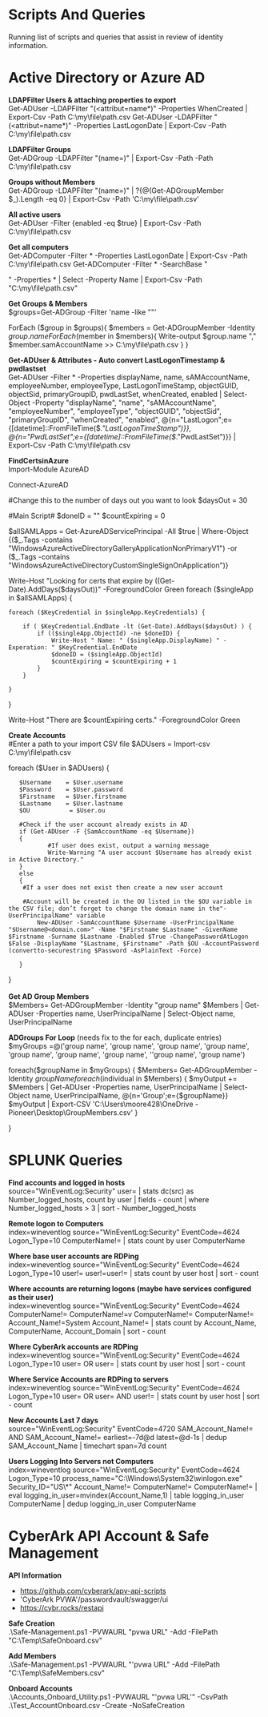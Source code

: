 # Scripts And Queries
Running list of scripts and queries that assist in review of identity information.


# Active Directory or Azure AD
**LDAPFilter Users & attaching properties to export**<br />
Get-ADUser -LDAPFilter "(<attribut=name*)" -Properties WhenCreated | Export-Csv -Path C:\my\file\path.csv
Get-ADUser -LDAPFilter "(<attribut=name*)" -Properties LastLogonDate | Export-Csv -Path C:\my\file\path.csv

**LDAPFilter Groups**<br />
Get-ADGroup -LDAPFilter "(name=<text name>)" | Export-Csv -Path -Path C:\my\file\path.csv

**Groups without Members**<br />
Get-ADGroup -LDAPFilter "(name=<text name>)" | ?{@(Get-ADGroupMember $_).Length -eq 0} | Export-Csv -Path 'C:\my\file\path.csv'

**All active users**<br />
Get-ADUser -Filter {enabled -eq $true} | Export-Csv -Path C:\my\file\path.csv
  
**Get all computers**<br />
Get-ADComputer -Filter * -Properties LastLogonDate | Export-Csv -Path C:\my\file\path.csv
Get-ADComputer -Filter * -SearchBase "<search base OU full DN>" -Properties * | Select -Property Name | Export-Csv -Path "C:\my\file\path.csv"

**Get Groups & Members**<br />
$groups=Get-ADGroup -Filter 'name -like "<group name>"'

ForEach ($group in $groups){
    $members = Get-ADGroupMember -Identity $group.name
    ForEach ($member in $members){
        Write-output $group.name "," $member.samAccountName >> C:\my\file\path.csv
    }
} 

**Get-ADUser & Attributes - Auto convert LastLogonTimestamp & pwdlastset**<br />
Get-ADUser -Filter * -Properties displayName, name, sAMAccountName, employeeNumber, employeeType, LastLogonTimeStamp, objectGUID, objectSid, primaryGroupID, pwdLastSet, whenCreated, enabled | Select-Object -Property "displayName", "name", "sAMAccountName", "employeeNumber", "employeeType", "objectGUID", "objectSid", "primaryGroupID", "whenCreated", "enabled", @{n="LastLogon";e={[datetime]::FromFileTime($_."LastLogonTimeStamp")}}, @{n="PwdLastSet";e={[datetime]::FromFileTime($_."PwdLastSet")}} | Export-Csv -Path C:\my\file\path.csv

 **FindCertsinAzure** <br />
Import-Module AzureAD

Connect-AzureAD

#Change this to the number of days out you want to look
$daysOut = 30


#Main Script#
$doneID = ""
$countExpiring = 0

$allSAMLApps = Get-AzureADServicePrincipal -All $true | Where-Object {($_.Tags -contains "WindowsAzureActiveDirectoryGalleryApplicationNonPrimaryV1") -or ($_.Tags -contains "WindowsAzureActiveDirectoryCustomSingleSignOnApplication")}

Write-Host "Looking for certs that expire by ((Get-Date).AddDays($daysOut))" -ForegroundColor Green
foreach ($singleApp in $allSAMLApps) {
    
    foreach ($KeyCredential in $singleApp.KeyCredentials) {
        
        if ( $KeyCredential.EndDate -lt (Get-Date).AddDays($daysOut) ) {
            if (($singleApp.ObjectId) -ne $doneID) {
                Write-Host " Name: " ($singleApp.DisplayName) " - Experation: " $KeyCredential.EndDate
                $doneID = ($singleApp.ObjectId)
                $countExpiring = $countExpiring + 1
            }
        }

    }

}

Write-Host "There are $countExpiring certs." -ForegroundColor Green 
  
**Create Accounts**<br />
#Enter a path to your import CSV file
$ADUsers = Import-csv C:\my\file\path.csv

foreach ($User in $ADUsers)
{

       $Username    = $User.username
       $Password    = $User.password
       $Firstname   = $User.firstname
       $Lastname    = $User.lastname
       $OU           = $User.ou

       #Check if the user account already exists in AD
       if (Get-ADUser -F {SamAccountName -eq $Username})
       {
               #If user does exist, output a warning message
               Write-Warning "A user account $Username has already exist in Active Directory."
       }
       else
       {
        #If a user does not exist then create a new user account
          
        #Account will be created in the OU listed in the $OU variable in the CSV file; don’t forget to change the domain name in the"-UserPrincipalName" variable
            New-ADUser -SamAccountName $Username -UserPrincipalName "$Username@<domain.com>" -Name "$Firstname $Lastname" -GivenName $Firstname -Surname $Lastname -Enabled $True -ChangePasswordAtLogon $False -DisplayName "$Lastname, $Firstname" -Path $OU -AccountPassword (convertto-securestring $Password -AsPlainText -Force)

       }
}
<br />  
**Get AD Group Members** <br />
$Members= Get-ADGroupMember -Identity "group name"
$Members | Get-ADUser -Properties name, UserPrincipalName | Select-Object name, UserPrincipalName

**ADGroups For Loop** (needs fix to the for each, duplicate entries) <br />
$myGroups =@('group name', 'group name', 'group name', 
'group name', 'group name', 'group name', 
'group name', ''group name', 'group name')

foreach($groupName in $myGroups)
{
$Members= Get-ADGroupMember -Identity $groupName
    foreach ($individual in $Members)
    {
    $myOutput += $Members | Get-ADUser -Properties name, UserPrincipalName | Select-Object name, UserPrincipalName, @{n='Group';e={$groupName}}
    $myOutput | Export-CSV 'C:\Users\moore428\OneDrive - Pioneer\Desktop\GroupMembers.csv'
    }
    
}
  
# SPLUNK Queries
  
**Find accounts and logged in hosts**<br />
source="WinEventLog:Security" user=<account naming convention>
| stats dc(src) as Number_logged_hosts, count by user
| fields - count
| where Number_logged_hosts > 3
| sort - Number_logged_hosts

**Remote logon to Computers**<br />
index=wineventlog source="WinEventLog:Security" EventCode=4624 Logon_Type=10 ComputerName!=<server name to exclude>
| stats count by user ComputerName

**Where base user accounts are RDPing**<br />
index=wineventlog source="WinEventLog:Security" EventCode=4624 Logon_Type=10 user!=<account to exclude> user!=<account to exclude>user!=<account to exclude>
| stats count by user host
| sort - count

**Where accounts are returning logons (maybe have services configured as their user)**<br />
index=wineventlog source="WinEventLog:Security" EventCode=4624 ComputerName!=<computer info> ComputerName!=v ComputerName!=<computer info> ComputerName!=<computer info> Account_Name!=System Account_Name!=<account info> | stats count by Account_Name, ComputerName, Account_Domain
| sort - count

**Where CyberArk accounts are RDPing**<br />
index=wineventlog source="WinEventLog:Security" EventCode=4624 Logon_Type=10 user=<user name> OR user=<user name>
| stats count by user host
| sort - count

**Where Service Accounts are RDPing to servers**<br />
index=wineventlog source="WinEventLog:Security" EventCode=4624 Logon_Type=10 user=<account name convention> OR user=<account name convention> AND user!=<not account>
| stats count by user host
| sort - count

**New Accounts Last 7 days**<br />
source="WinEventLog:Security" EventCode=4720 SAM_Account_Name!=<exclude account> AND SAM_Account_Name!=<exclude account name> earliest=-7d@d latest=@d-1s 
| dedup SAM_Account_Name
| timechart span=7d count

**Users Logging Into Servers not Computers**<br />
index=wineventlog source="WinEventLog:Security" EventCode=4624 Logon_Type=10 process_name="C:\\Windows\\System32\\winlogon.exe" Security_ID="US\\*" Account_Name!=<exclude accounts> ComputerName!=<exclude computer> ComputerName!=<exclude computer>
| eval logging_in_user=mvindex(Account_Name,1)
| table logging_in_user ComputerName
| dedup logging_in_user ComputerName
  
 # CyberArk API Account & Safe Management
 **API Information**
* https://github.com/cyberark/apv-api-scripts
* 'CyberArk PVWA'/passwordvault/swagger/ui
* https://cybr.rocks/restapi 
  
 **Safe Creation** <br />
 .\Safe-Management.ps1 -PVWAURL "pvwa URL" -Add -FilePath "C:\Temp\SafeOnboard.csv"
  
 **Add Members** <br />
  .\Safe-Management.ps1 -PVWAURL "'pvwa URL" -Add -FilePath "C:\Temp\SafeMembers.csv"
  
  **Onboard Accounts**<br />
  .\Accounts_Onboard_Utility.ps1 -PVWAURL "'pvwa URL'" -CsvPath .\Test_AccountOnboard.csv -Create -NoSafeCreation
 
